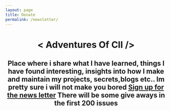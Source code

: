 ```yaml
---
layout: page
title: Donate
permalink: /newsletter/
---
```


<h1 align="center"> < Adventures Of ClI /> </h1>
<h2 align="center"> Place where i share what I have learned, things I have found interesting, insights into how I make and maintain my projects, secrets,blogs etc.. Im pretty sure i will not make you bored <a href="http://getrevue.co/profile/alestor123" target="_blank">Sign up for the news letter</a> There will be some give aways in the first 200 issues </h2>

